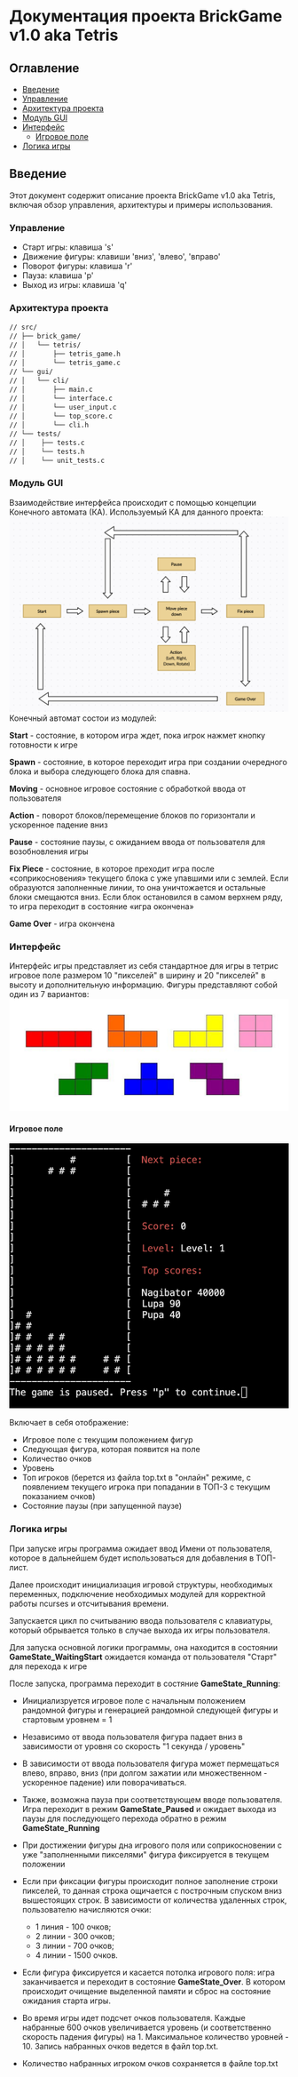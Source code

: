 # Документация проекта BrickGame v1.0 aka Tetris

## Оглавление

- [Введение](#введение)
- [Управление](#управление)
- [Архитектура проекта](#архитектура-проекта)
- [Модуль GUI](#модуль-gui)
- [Интерфейс](#интерфейс)
  - [Игровое поле](#игровое-поле)
- [Логика игры](#логика-игры)

## Введение

Этот документ содержит описание проекта BrickGame v1.0 aka Tetris, включая обзор управления, архитектуры и примеры использования.

### Управление


- Старт игры: клавиша 's'
- Движение фигуры: клавиши 'вниз', 'влево', 'вправо'
- Поворот фигуры: клавиша 'r'
- Пауза: клавиша 'p'
- Выход из игры: клавиша 'q'

### Архитектура проекта
```
// src/
// ├── brick_game/
// │   └── tetris/
// │       ├── tetris_game.h
// │       └── tetris_game.c
// └── gui/
// │   └── cli/
// │       ├── main.c
// │       └── interface.c
// │       └── user_input.c
// │       └── top_score.c
// │       └── cli.h
// └── tests/
// │    ├── tests.c
// │    └── tests.h
// │    └── unit_tests.c
```
### Модуль GUI

Взаимодействие интерфейса происходит с помощью концепции Конечного автомата (КА). Используемый КА для данного проекта:
![Конечный автомат](Finite-state%20machine%20diagram.png)
Конечный автомат состои из модулей:

__Start__ - состояние, в котором игра ждет, пока игрок нажмет кнопку готовности к игре

__Spawn__ - состояние, в которое переходит игра при создании очередного блока и выбора следующего блока для спавна.

__Moving__ - основное игровое состояние с обработкой ввода от пользователя

__Action__ - поворот блоков/перемещение блоков по горизонтали и ускоренное падение вниз

__Pause__ - состояние паузы, с ожиданием ввода от пользователя для возобновления игры

__Fix Piece__ - состояние, в которое преходит игра после «соприкосновения» текущего блока с уже упавшими или с землей. Если образуются заполненные линии, то она уничтожается и остальные блоки смещаются вниз. Если блок остановился в самом верхнем ряду, то игра переходит в состояние «игра окончена»

__Game Over__ - игра окончена

### Интерфейс

Интерфейс игры представляет из себя стандартное для игры в тетрис игровое поле размером 10 "пикселей" в ширину и 20 "пикселей" в высоту и дополнительную информацию. Фигуры представляют собой один из 7 вариантов: 
![Тетрамино](tetris-pieces.png)

#### Игровое поле

![Игровое поле](game-field.png)

Включает в себя отображение:
- Игровое поле с текущим положением фигур
- Следующая фигура, которая появится на поле
- Количество очков
- Уровень
- Топ игроков (берется из файла top.txt в "онлайн" режиме, с появлением текущего игрока при попадании в ТОП-3 с текущим показанием очков)
- Состояние паузы (при запущенной паузе)

### Логика игры

При запуске игры программа ожидает ввод Имени от пользователя, которое в дальнейшем будет использоваться для добавления в ТОП-лист. 

Далее происходит инициализация игровой структуры, необходимых переменных, подключение необходимых модулей для корректной работы ncurses и отсчитывания времени. 

Запускается цикл по считыванию ввода пользователя с клавиатуры, который обрывается только в случае выхода их игры пользователя. 

Для запуска основной логики программы, она находится в состоянии __GameState_WaitingStart__ ожидается команда от пользователя "Старт" для перехода к игре 

После запуска, программа переходит в состяние  __GameState_Running__: 

- Инициализруется игровое поле с начальным положением рандомной фигуры и генерацией рандомной следующей фигуры и стартовым уровнем = 1

- Независимо от ввода пользователя фигура падает вниз в зависимости от уровня со скорость "1 секунда / уровень"

- В зависимости от ввода пользователя фигура может пермещаться влево, вправо, вниз (при долгом зажатии или множественном - ускоренное падение) или поворачиваться. 
- Также, возможна пауза при соответствующем вводе пользователя. Игра переходит в режим __GameState_Paused__ и ожидает выхода из паузы для последующего перехода обратно в режим __GameState_Running__

- При достижении фигуры дна игрового поля или соприкосновении с уже "заполненными пикселями" фигура фиксируется в текущем положении

- Если при фиксации фигуры происходит полное заполнение строки пикселей, то данная строка ощичается с построчным спуском вниз вышестоящих строк. В зависимости от количества удаленных строк, пользователю начисляются очки:  

  - 1 линия - 100 очков;
  - 2 линии - 300 очков;
  - 3 линии - 700 очков;
  - 4 линии - 1500 очков.

- Если фигура фиксируется и касается потолка игрового поля: игра заканчивается и переходит в состояние __GameState_Over__. В котором происходит очищение выделенной памяти и сброс на состояние ожидания старта игры.

- Во время игры идет подсчет очков пользователя. Каждые набранные 600 очков увеличивается уровень (и соответственно скорость падения фигуры) на 1. Максимальное количество уровней - 10. Запись набранных очков ведется в файл top.txt.

- Количество набранных игроком очков сохраняется в файле top.txt